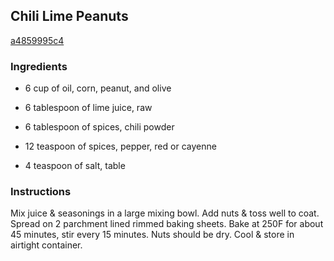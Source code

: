 ## Chili Lime Peanuts

[a4859995c4](http://www.food.com/recipe/chili-lime-peanuts-450492)

### Ingredients

 - 6 cup of oil, corn, peanut, and olive

 - 6 tablespoon of lime juice, raw

 - 6 tablespoon of spices, chili powder

 - 12 teaspoon of spices, pepper, red or cayenne

 - 4 teaspoon of salt, table

### Instructions

Mix juice & seasonings in a large mixing bowl. Add nuts & toss well to coat. Spread on 2 parchment lined rimmed baking sheets. Bake at 250F for about 45 minutes, stir every 15 minutes. Nuts should be dry. Cool & store in airtight container.